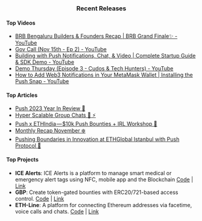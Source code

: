 <h3 align="center">Recent Releases</h3>

#### Top Videos
- [BRB Bengaluru Builders & Founders Recap | BRB Grand Finale✨ - YouTube](https://www.youtube.com/watch?v=85DSuc6SL9Q)
- [Gov Call (Nov 15th - Ep 2) - YouTube](https://www.youtube.com/watch?v=96HJX0x4BNU)
- [Building with Push Notifications, Chat, & Video | Complete Startup Guide & SDK Demo - YouTube](https://www.youtube.com/watch?v=GZiwxWTCDeA)
- [Demo Thursday (Episode 3 - Cudos & Tech Hunters) - YouTube](https://www.youtube.com/watch?v=pRFwUwdOLQg)
- [How to Add Web3 Notifications in Your MetaMask Wallet | Installing the Push Snap - YouTube](https://www.youtube.com/watch?v=LjPxKoYLiGs)
#### Top Articles
- [Push 2023 Year In Review 🎯](https://medium.com/push-protocol/push-2023-year-in-review-7956acc46994?source=collection_home---4------0-----------------------)
- [Hyper Scalable Group Chats 💬 ⚡](https://medium.com/push-protocol/hyper-scalable-group-chats-fb8b8ae007de?source=collection_home---4------1-----------------------)
- [Push x ETHIndia — $10k Push Bounties + IRL Workshop 🔔](https://medium.com/push-protocol/push-x-ethindia-10k-push-bounties-irl-workshop-93a175836f19?source=collection_home---4------2-----------------------)
- [Monthly Recap November ❄️](https://medium.com/push-protocol/monthly-recap-november-%EF%B8%8F-959a23f30a03?source=collection_home---4------3-----------------------)
- [Pushing Boundaries in Innovation at ETHGlobal Istanbul with Push Protocol 🔔](https://medium.com/push-protocol/pushing-boundaries-in-innovation-at-ethglobal-istanbul-with-push-protocol-f7065c2c76f5?source=collection_home---4------4-----------------------)
#### Top Projects
- **ICE Alerts**: ICE Alerts is a platform to manage smart medical or emergency alert tags using NFC, mobile app and the Blockchain [Code](https://github.com/dominichackett/icealerts) | [Link](https://ethglobal.com/showcase/ice-alerts-49tib)
- **GBP**: Create token-gated bounties with ERC20/721-based access control. [Code](https://github.com/0xDaenerys/gated-bounty-protocol) | [Link](https://ethglobal.com/showcase/gbp-pco19)
- **ETH-Line**: A platform for connecting Ethereum addresses via facetime, voice calls and chats. [Code](https://github.com/githubotoro/eth-online-2023) | [Link](https://ethglobal.com/showcase/eth-line-ygmy8)
